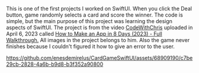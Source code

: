 This is one of the first projects I worked on SwiftUI. When you click the Deal button, game randomly selects a card and score the winner. The code is simple, but the main purpose of this project was learning the design aspects of SwiftUI. The project is from the video [CodeWithChris](https://www.youtube.com/@CodeWithChris) uploaded in April 6, 2023 called [How to Make an App in 8 Days (2023) - Full Walkthrough.](https://www.youtube.com/watch?v=K0t-RCSlasE&list=PLMRqhzcHGw1Y5Cluhf7pKRNZtKaA3Q4kg&index=10&ab_channel=CodeWithChris) All images in the project belongs to him. Also the game never finishes because I couldn't figured it how to give an error to the user. 


https://github.com/enesdemirelus/CardGameSwiftUI/assets/68909190/c7be29cb-2828-4a6b-b9d8-b3f352a90800



